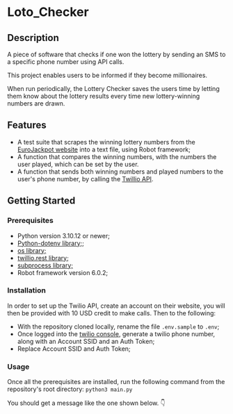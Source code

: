 # Loto_Checker
## Description
A piece of software that checks if one won the lottery by sending an SMS to a specific phone number using API calls.

This project enables users to be informed if they become millionaires. 

When run periodically, the Lottery Checker saves the users time by letting them know about the lottery results every time new lottery-winning numbers are drawn.

## Features
- A test suite that scrapes the winning lottery numbers from the [EuroJackpot website](https://www.eurojackpot.com/) into a text file, using Robot framework;
- A function that compares the winning numbers, with the numbers the user played, which can be set by the user.
- A function that sends both winning numbers and played numbers to the user's phone number, by calling the [Twillio API](https://www.twilio.com/en-us). 

## Getting Started
### Prerequisites
- Python version 3.10.12 or newer;
- [Python-dotenv library;](https://pypi.org/project/python-dotenv/);
- [os library;](https://docs.python.org/3/library/os.html)
- [twillio.rest library;](https://www.twilio.com/docs)
- [subprocess library;](https://docs.python.org/3/library/subprocess.html)
- Robot framework version 6.0.2;

### Installation
In order to set up the Twilio API, create an account on their website, you will then be provided with 10 USD credit to make calls. Then to the following:

- With the repository cloned locally, rename the file `.env.sample` to `.env`;
- Once logged into the [twilio console](https://console.twilio.com/), generate a twilio phone number, along with an Account SSID and an Auth Token;
- Replace Account SSID and Auth Token;

### Usage
Once all the prerequisites are installed, run the following command from the repository's root directory:
`python3 main.py`

You should get a message like the one shown below. 👇